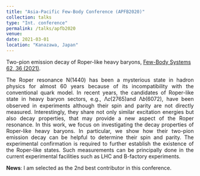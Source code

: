 ```yaml
---
title: "Asia-Pacific Few-Body Conference (APFB2020)"
collection: talks
type: "Int. conference"
permalink: /talks/apfb2020
venue: 
date: 2021-03-01
location: "Kanazawa, Japan"
---
```


Two-pion emission decay of Roper-like heavy baryons, [Few-Body Systems 62, 36 (2021)](https://doi.org/10.1007/s00601-021-01625-0).

<p align="justify"> The Roper resonance N(1440) has been a mysterious state in hadron physics for almost 60 years because of its incompatibility with the conventional quark model. In recent years, the candidates of Roper-like state in heavy baryon sectors, e.g., Λ𝑐(2765)and Λ𝑏(6072), have been observed in experiments although their spin and parity are not directly measured. Interestingly, they share not only similar excitation energies but also decay properties, that may provide a new aspect of the Roper resonance. In this work, we focus on investigating the decay properties of Roper-like heavy baryons. In particular, we show how their two-pion emission decay can be helpful to determine their spin and parity. The experimental confirmation is required to further establish the existence of the Roper-like states. Such measurements can be principally done in the current experimental facilities such as LHC and B-factory experiments.</p>

<b>News</b>: I am selected as the 2nd best contributor in this conference.
